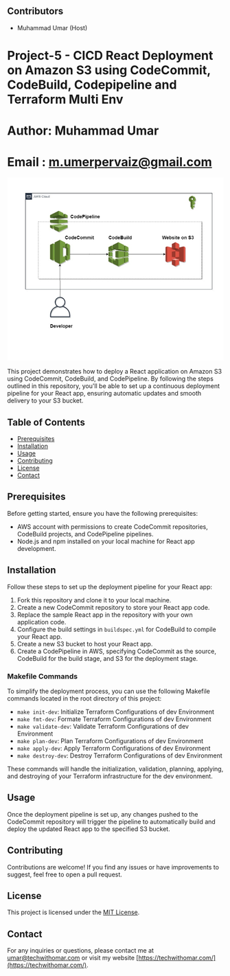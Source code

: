 ## Contributors
- Muhammad Umar (Host)
# Project-5 - CICD React Deployment on Amazon S3 using CodeCommit, CodeBuild, Codepipeline and Terraform Multi Env
#  Author: Muhammad Umar                                        
#  Email : m.umerpervaiz@gmail.com     
![React Deployment](Project-5.jpg)
                     

This project demonstrates how to deploy a React application on Amazon S3 using CodeCommit, CodeBuild, and CodePipeline. By following the steps outlined in this repository, you'll be able to set up a continuous deployment pipeline for your React app, ensuring automatic updates and smooth delivery to your S3 bucket.

## Table of Contents

- [Prerequisites](#prerequisites)
- [Installation](#installation)
- [Usage](#usage)
- [Contributing](#contributing)
- [License](#license)
- [Contact](#contact)

## Prerequisites

Before getting started, ensure you have the following prerequisites:

- AWS account with permissions to create CodeCommit repositories, CodeBuild projects, and CodePipeline pipelines.
- Node.js and npm installed on your local machine for React app development.

## Installation

Follow these steps to set up the deployment pipeline for your React app:

1. Fork this repository and clone it to your local machine.
2. Create a new CodeCommit repository to store your React app code.
3. Replace the sample React app in the repository with your own application code.
4. Configure the build settings in `buildspec.yml` for CodeBuild to compile your React app.
5. Create a new S3 bucket to host your React app.
6. Create a CodePipeline in AWS, specifying CodeCommit as the source, CodeBuild for the build stage, and S3 for the deployment stage.

### Makefile Commands

To simplify the deployment process, you can use the following Makefile commands located in the root directory of this project:

- `make init-dev`: Initialize Terraform Configurations of dev Environment
- `make fmt-dev`: Formate Terraform Configurations of dev Environment
- `make validate-dev`: Validate Terraform Configurations of dev Environment
- `make plan-dev`: Plan Terraform Configurations of dev Environment
- `make apply-dev`: Apply Terraform Configurations of dev Environment
- `make destroy-dev`: Destroy Terraform Configurations of dev Environment

These commands will handle the initialization, validation, planning, applying, and destroying of your Terraform infrastructure for the dev environment.


## Usage

Once the deployment pipeline is set up, any changes pushed to the CodeCommit repository will trigger the pipeline to automatically build and deploy the updated React app to the specified S3 bucket.

## Contributing

Contributions are welcome! If you find any issues or have improvements to suggest, feel free to open a pull request.

## License

This project is licensed under the [MIT License](LICENSE).

## Contact

For any inquiries or questions, please contact me at [umar@techwithomar.com](mailto:umar@techwithomar.com) or visit my website [https://techwithomar.com/](https://techwithomar.com/).
